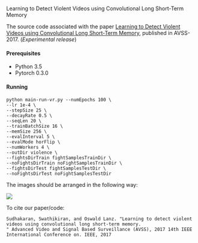 #
Learning to Detect Violent Videos using Convolutional Long Short-Term Memory


The source code associated with the paper [Learning to Detect Violent Videos using Convolutional Long Short-Term Memory](https://arxiv.org/abs/1709.06531), published in AVSS-2017. (*Experimental release*) 

#### Prerequisites
* Python 3.5
* Pytorch 0.3.0
#### Running

```
python main-run-vr.py --numEpochs 100 \
--lr 1e-4 \
--stepSize 25 \
--decayRate 0.5 \
--seqLen 20 \
--trainBatchSize 16 \
--memSize 256 \
--evalInterval 5 \
--evalMode horFlip \
--numWorkers 4 \
--outDir violence \
--fightsDirTrain fightSamplesTrainDir \
--noFightsDirTrain noFightSamplesTrainDir \
--fightsDirTest fightSamplesTestDir \
--noFightsDirTest noFightSamplesTestDir
```

The images should be arranged in the following way:

![](https://github.com/swathikirans/violence-recognition-pytorch/blob/master/dataset_fmt.jpg)


To cite our paper/code:

```
Sudhakaran, Swathikiran, and Oswald Lanz. "Learning to detect violent videos using convolutional long short-term memory.
" Advanced Video and Signal Based Surveillance (AVSS), 2017 14th IEEE International Conference on. IEEE, 2017
```
